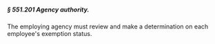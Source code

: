##### § 551.201 Agency authority. #####

The employing agency must review and make a determination on each employee's exemption status.